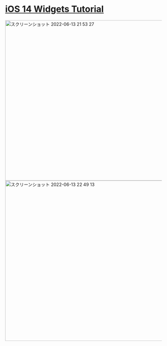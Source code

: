 # [iOS 14 Widgets Tutorial](https://www.youtube.com/watch?v=NxGZnG8g8_Q)

<img width="516" alt="スクリーンショット 2022-06-13 21 53 27" src="https://user-images.githubusercontent.com/47273077/173358049-bb0a4659-fdfb-4af0-a25c-5afc7d2c4ed5.png">

<img width="516" alt="スクリーンショット 2022-06-13 22 49 13" src="https://user-images.githubusercontent.com/47273077/173368361-c9b636ea-9c9c-42e8-a24b-b3dfc6d2afc1.png">
